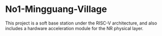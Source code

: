 # No1-Mingguang-Village
This project is a soft base station under the RISC-V architecture, and also includes a hardware acceleration module for the NR physical layer.
